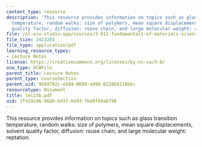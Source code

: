 ```yaml
---
content_type: resource
description: 'This resource provides information on topics such as glass transition
  temperature, random walks: size of polymers, mean square displacements, solvent
  quality factor, diffusion: rouse chain, and large molecular weight: reptation.'
file: /ol-ocw-studio-app/courses/3-012-fundamentals-of-materials-science-fall-2005/2f4192d696dbb93f6e93fbe0fb9ab798_lec23b.pdf
file_size: 2423293
file_type: application/pdf
learning_resource_types:
- Lecture Notes
license: https://creativecommons.org/licenses/by-nc-sa/4.0/
ocw_type: OCWFile
parent_title: Lecture Notes
parent_type: CourseSection
parent_uid: 9b84782c-e584-0689-a998-0228b6218bbc
resourcetype: Document
title: lec23b.pdf
uid: 2f4192d6-96db-b93f-6e93-fbe0fb9ab798
---
```

This resource provides information on topics such as glass transition temperature, random walks: size of polymers, mean square displacements, solvent quality factor, diffusion: rouse chain, and large molecular weight: reptation.
